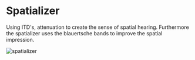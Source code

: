 # Spatializer

Using ITD's, attenuation to create the sense of spatial hearing. Furthermore the spatializer uses the blauertsche bands to improve the spatial impression.

![spatializer](https://user-images.githubusercontent.com/40822700/176789164-1b96ab7c-ef1a-4ab8-984a-de41c60dfac8.PNG)
